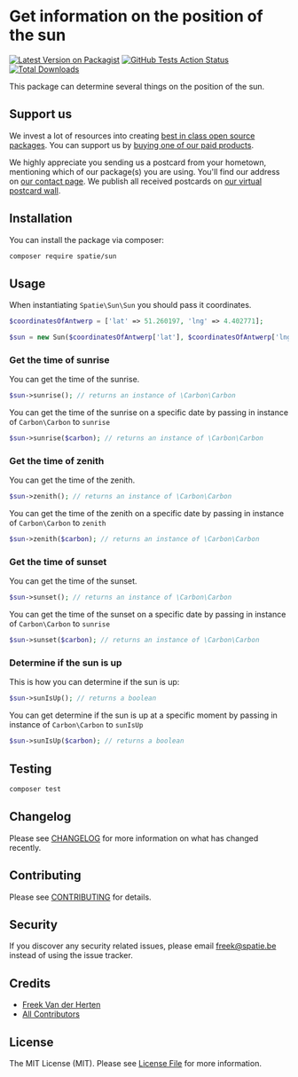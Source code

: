 # Get information on the position of the sun

[![Latest Version on Packagist](https://img.shields.io/packagist/v/spatie/sun.svg?style=flat-square)](https://packagist.org/packages/spatie/sun)
[![GitHub Tests Action Status](https://img.shields.io/github/workflow/status/spatie/sun/run-tests?label=tests)](https://github.com/spatie/sun/actions?query=workflow%3Arun-tests+branch%3Amaster)
[![Total Downloads](https://img.shields.io/packagist/dt/spatie/sun.svg?style=flat-square)](https://packagist.org/packages/spatie/sun)

This package can determine several things on the position of the sun.

## Support us

We invest a lot of resources into creating [best in class open source packages](https://spatie.be/open-source). You can support us by [buying one of our paid products](https://spatie.be/open-source/support-us). 

We highly appreciate you sending us a postcard from your hometown, mentioning which of our package(s) you are using. You'll find our address on [our contact page](https://spatie.be/about-us). We publish all received postcards on [our virtual postcard wall](https://spatie.be/open-source/postcards).

## Installation

You can install the package via composer:

```bash
composer require spatie/sun
```

## Usage

When instantiating `Spatie\Sun\Sun` you should pass it coordinates.

```php
$coordinatesOfAntwerp = ['lat' => 51.260197, 'lng' => 4.402771];

$sun = new Sun($coordinatesOfAntwerp['lat'], $coordinatesOfAntwerp['lng']);
```

### Get the time of sunrise

You can get the time of the sunrise.

```php
$sun->sunrise(); // returns an instance of \Carbon\Carbon
```

You can get the time of the sunrise on a specific date by passing in instance of `Carbon\Carbon` to `sunrise`

```php
$sun->sunrise($carbon); // returns an instance of \Carbon\Carbon
```

### Get the time of zenith

You can get the time of the zenith.

```php
$sun->zenith(); // returns an instance of \Carbon\Carbon
```

You can get the time of the zenith on a specific date by passing in instance of `Carbon\Carbon` to `zenith`

```php
$sun->zenith($carbon); // returns an instance of \Carbon\Carbon
```

### Get the time of sunset

You can get the time of the sunset.

```php
$sun->sunset(); // returns an instance of \Carbon\Carbon
```

You can get the time of the sunset on a specific date by passing in instance of `Carbon\Carbon` to `sunrise`

```php
$sun->sunset($carbon); // returns an instance of \Carbon\Carbon
```

### Determine if the sun is up

This is how you can determine if the sun is up:

```php
$sun->sunIsUp(); // returns a boolean
```


You can get determine if the sun is up at a specific moment by passing in instance of `Carbon\Carbon` to `sunIsUp`

```php
$sun->sunIsUp($carbon); // returns a boolean
```

## Testing

``` bash
composer test
```

## Changelog

Please see [CHANGELOG](CHANGELOG.md) for more information on what has changed recently.

## Contributing

Please see [CONTRIBUTING](CONTRIBUTING.md) for details.

## Security

If you discover any security related issues, please email freek@spatie.be instead of using the issue tracker.

## Credits

- [Freek Van der Herten](https://github.com/freekmurze)
- [All Contributors](../../contributors)

## License

The MIT License (MIT). Please see [License File](LICENSE.md) for more information.
